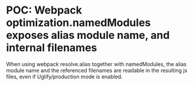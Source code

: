 # POC: Webpack optimization.namedModules exposes alias module name, and internal filenames

When using webpack resolve.alias together with namedModules, the alias module name and the
referenced filenames are readable in the resulting js files, even if Uglify/production mode is enabled.